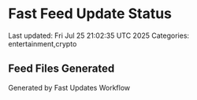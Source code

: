 # Fast Feed Update Status
Last updated: Fri Jul 25 21:02:35 UTC 2025
Categories: entertainment,crypto

## Feed Files Generated

Generated by Fast Updates Workflow
